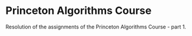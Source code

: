 # Princeton Algorithms Course

Resolution of the assignments of the Princeton Algorithms Course - part 1.
